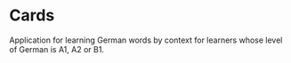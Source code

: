 # Cards
Application for learning German words by context for learners whose level of German is A1, A2 or B1.
